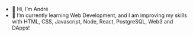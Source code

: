 - 👋 Hi, I’m André
- 🌱 I’m currently learning Web Development, and I am improving my skills with HTML, CSS, Javascript, Node, React, PostgreSQL, Web3 and DApps!

<!---
andrepurp/andrepurp is a ✨ special ✨ repository because its `README.md` (this file) appears on your GitHub profile.
You can click the Preview link to take a look at your changes.
--->
